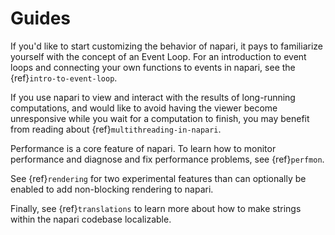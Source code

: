 # Guides

If you'd like to start customizing the behavior of napari, it pays to
familiarize yourself with the concept of an Event Loop. For an introduction to
event loops and connecting your own functions to events in napari, see the
{ref}`intro-to-event-loop`.

If you use napari to view and interact with the results of long-running
computations, and would like to avoid having the viewer become unresponsive
while you wait for a computation to finish, you may benefit from reading about
{ref}`multithreading-in-napari`.

Performance is a core feature of napari. To learn how to monitor
performance and diagnose and fix performance problems, see {ref}`perfmon`.

See {ref}`rendering` for two experimental features than can optionally
be enabled to add non-blocking rendering to napari.

Finally, see {ref}`translations` to learn more about how to make strings
within the napari codebase localizable.
